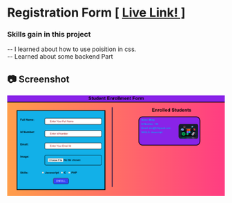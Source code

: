 <h1>Registration Form [ <a href="https://mirajmahajan.netlify.app/">Live Link! ]</a></h1>
<h3>Skills gain in this project</h3>
-- I learned about how to use poisition in css. <br>
-- Learned about some backend Part <br>
<h2>📷 Screenshot</h2>
<img src="./Images/Image.png" alt="Output">
